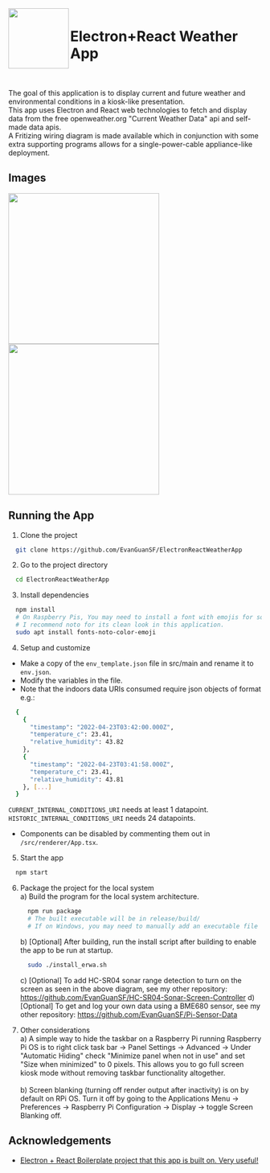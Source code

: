 


<img align="left" src="https://evanguan.com/img/ERWA.png" width="120" height="120">

# Electron+React Weather App
<br><br>
The goal of this application is to display current and future weather and environmental conditions in a kiosk-like presentation.<br>
This app uses Electron and React web technologies to fetch and display data from the free openweather.org "Current Weather Data" api and self-made data apis.<br>
A Fritizing wiring diagram is made available which in conjunction with some extra supporting programs allows for a single-power-cable appliance-like deployment.

## Images

<img src="https://evanguan.com/img/ElectronWeatherApp.png" height="300"><img src="https://evanguan.com/img/ERWA-Diagram.png" height="300">

## Running the App

1) Clone the project

```bash
  git clone https://github.com/EvanGuanSF/ElectronReactWeatherApp
```

2) Go to the project directory

```bash
  cd ElectronReactWeatherApp
```

3) Install dependencies

```bash
  npm install
  # On Raspberry Pis, You may need to install a font with emojis for some icons to display properly.
  # I recommend noto for its clean look in this application.
  sudo apt install fonts-noto-color-emoji
```


4) Setup and customize
* Make a copy of the `env_template.json` file in src/main and rename it to `env.json`.  
* Modify the variables in the file.  
* Note that the indoors data URIs consumed require json objects of format e.g.:
```bash
  {
    {
      "timestamp": "2022-04-23T03:42:00.000Z",
      "temperature_c": 23.41,
      "relative_humidity": 43.82
    },
    {
      "timestamp": "2022-04-23T03:41:58.000Z",
      "temperature_c": 23.41,
      "relative_humidity": 43.81
    }, [...]
  }
```
`CURRENT_INTERNAL_CONDITIONS_URI` needs at least 1 datapoint.  
`HISTORIC_INTERNAL_CONDITIONS_URI` needs 24 datapoints.
* Components can be disabled by commenting them out in `/src/renderer/App.tsx`.

5) Start the app

```bash
  npm start
```

6) Package the project for the local system<br>
	a) Build the program for the local system architecture.
	```bash
	  npm run package
	  # The built executable will be in release/build/
	  # If on Windows, you may need to manually add an executable file extension (.exe)
	```
	b) [Optional] After building, run the install script after building to enable the app to be run at startup.
	```bash
	  sudo ./install_erwa.sh
	```
	c) [Optional] To add HC-SR04 sonar range detection to turn on the screen as seen in the above diagram, see my other repository: https://github.com/EvanGuanSF/HC-SR04-Sonar-Screen-Controller
	d) [Optional] To get and log your own data using a BME680 sensor, see my other repository: https://github.com/EvanGuanSF/Pi-Sensor-Data

7) Other considerations<br>
  a) A simple way to hide the taskbar on a Raspberry Pi running Raspberry Pi OS is to right click task bar -> Panel Settings -> Advanced -> Under "Automatic Hiding"  check "Minimize panel when not in use" and set "Size when minimized" to 0 pixels.
This allows you to go full screen kiosk mode without removing taskbar functionality altogether.<br><br>
  b) Screen blanking (turning off render output after inactivity) is on by default on RPi OS. Turn it off by going to the Applications Menu -> Preferences -> Raspberry Pi Configuration -> Display -> toggle Screen Blanking off.<br>

## Acknowledgements

 - [Electron + React Boilerplate project that this app is built on. Very useful!](https://github.com/electron-react-boilerplate/electron-react-boilerplate)
